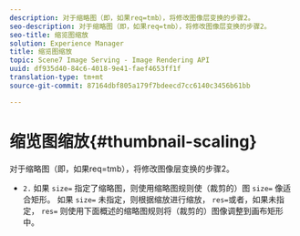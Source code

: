 ```yaml
---
description: 对于缩略图（即，如果req=tmb），将修改图像层变换的步骤2。
seo-description: 对于缩略图（即，如果req=tmb），将修改图像层变换的步骤2。
seo-title: 缩览图缩放
solution: Experience Manager
title: 缩览图缩放
topic: Scene7 Image Serving - Image Rendering API
uuid: df935d40-84c6-4018-9e41-faef4653ff1f
translation-type: tm+mt
source-git-commit: 87164dbf805a179f7bdeecd7cc6140c3456b61bb

---
```



# 缩览图缩放{#thumbnail-scaling}

对于缩略图（即，如果req=tmb），将修改图像层变换的步骤2。

* `2.` 如果 `size=` 指定了缩略图，则使用缩略图规则使（裁剪的）图 `size=` 像适合矩形。 如果 `size=` 未指定，则根据缩放进行缩放， `res=`或者，如果未指定， `res=` 则使用下面概述的缩略图规则将（裁剪的）图像调整到画布矩形中。

